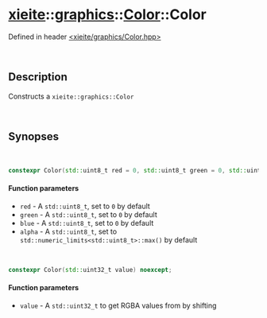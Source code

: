 # [xieite](../../xieite.md)\:\:[graphics](../../graphics.md)\:\:[Color](../Color.md)\:\:Color
Defined in header [<xieite/graphics/Color.hpp>](../../../include/xieite/graphics/Color.hpp)

&nbsp;

## Description
Constructs a `xieite::graphics::Color`

&nbsp;

## Synopses

&nbsp;

```cpp
constexpr Color(std::uint8_t red = 0, std::uint8_t green = 0, std::uint8_t blue = 0, std::uint8_t alpha = std::numeric_limits<std::uint8_t>::max()) noexcept;
```
#### Function parameters
- `red` - A `std::uint8_t`, set to `0` by default
- `green` - A `std::uint8_t`, set to `0` by default
- `blue` - A `std::uint8_t`, set to `0` by default
- `alpha` - A `std::uint8_t`, set to `std::numeric_limits<std::uint8_t>::max()` by default

&nbsp;

```cpp
constexpr Color(std::uint32_t value) noexcept;
```
#### Function parameters
- `value` - A `std::uint32_t` to get RGBA values from by shifting

